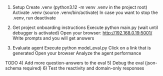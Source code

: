 1) Setup
Create .venv (python3.12 -m venv .venv in the project root)
Activate .venv (source .venv/bin/activate)
In case you want to stop the .venv, run deactivate

2) Get project onboarding instructions
Execute python main.py (wait until debugger is activated)
Open your browser: http://192.168.0.19:5001/
Write prompts and you will get answers

3) Evaluate agent
Execute python model_eval.py
Click on a link that is generated
Open your browser
Analyze the agent performance

TODO
4) Add more question-answers to the eval
5) Debug the eval (json-schema required)
6) Test the reactivity and domain-only responses